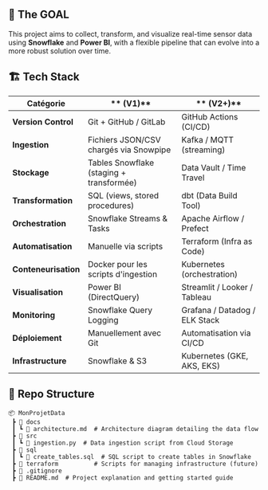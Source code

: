## 📌 **The GOAL**
This project aims to collect, transform, and visualize real-time sensor data using **Snowflake** and **Power BI**, with a flexible pipeline that can evolve into a more robust solution over time.

## 🏗️ **Tech Stack**
| **Catégorie**        | ** (V1)**                    | ** (V2+)** |
| -------------------- | ---------------------------------------- | ----------------------------- |
| **Version Control**  | Git + GitHub / GitLab                    | GitHub Actions (CI/CD)        |
| **Ingestion**        | Fichiers JSON/CSV chargés via Snowpipe   | Kafka / MQTT (streaming)      |
| **Stockage**         | Tables Snowflake (staging + transformée) | Data Vault / Time Travel      |
| **Transformation**   | SQL (views, stored procedures)           | dbt (Data Build Tool)         |
| **Orchestration**    | Snowflake Streams & Tasks                | Apache Airflow / Prefect      |
| **Automatisation**   | Manuelle via scripts                     | Terraform (Infra as Code)     |
| **Conteneurisation** | Docker pour les scripts d'ingestion      | Kubernetes (orchestration)    |
| **Visualisation**    | Power BI (DirectQuery)                   | Streamlit / Looker / Tableau  |
| **Monitoring**       | Snowflake Query Logging                  | Grafana / Datadog / ELK Stack |
| **Déploiement**      | Manuellement avec Git                    | Automatisation via CI/CD      |
| **Infrastructure**   | Snowflake & S3                           | Kubernetes (GKE, AKS, EKS)    |

## 📂 **Repo Structure**
```
📦 MonProjetData
 ┣ 📂 docs
 ┃ ┗ 📄 architecture.md  # Architecture diagram detailing the data flow
 ┣ 📂 src
 ┃ ┗ 📄 ingestion.py  # Data ingestion script from Cloud Storage
 ┣ 📂 sql
 ┃ ┗ 📄 create_tables.sql  # SQL script to create tables in Snowflake
 ┣ 📂 terraform          # Scripts for managing infrastructure (future)
 ┣ 📄 .gitignore
 ┣ 📄 README.md  # Project explanation and getting started guide
```

